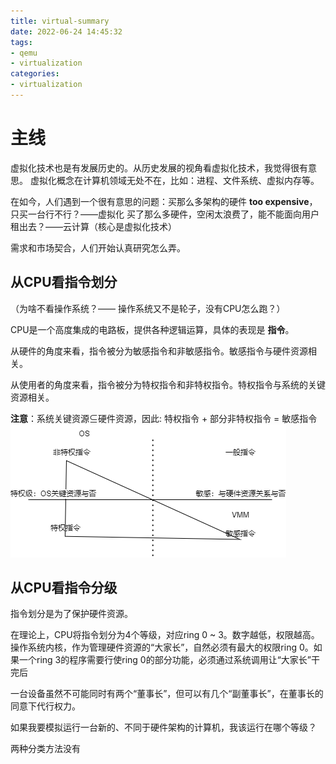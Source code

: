 ```yaml
---
title: virtual-summary
date: 2022-06-24 14:45:32
tags:
- qemu
- virtualization
categories:
- virtualization
---
```


# 主线
虚拟化技术也是有发展历史的。从历史发展的视角看虚拟化技术，我觉得很有意思。
虚拟化概念在计算机领域无处不在，比如：进程、文件系统、虚拟内存等。

在如今，人们遇到一个很有意思的问题：买那么多架构的硬件 __too expensive__，只买一台行不行？——虚拟化
                                 买了那么多硬件，空闲太浪费了，能不能面向用户租出去？——云计算（核心是虚拟化技术）

需求和市场契合，人们开始认真研究怎么弄。
## 从CPU看指令划分
（为啥不看操作系统？—— 操作系统又不是轮子，没有CPU怎么跑？）

CPU是一个高度集成的电路板，提供各种逻辑运算，具体的表现是 __指令__。

从硬件的角度来看，指令被分为敏感指令和非敏感指令。敏感指令与硬件资源相关。

从使用者的角度来看，指令被分为特权指令和非特权指令。特权指令与系统的关键资源相关。

__注意__：系统关键资源$\subseteq$硬件资源，因此: 特权指令 + 部分非特权指令 = 敏感指令
![](virtual-summary/vmm.png)

## 从CPU看指令分级
指令划分是为了保护硬件资源。

在理论上，CPU将指令划分为4个等级，对应ring 0 ~ 3。数字越低，权限越高。操作系统内核，作为管理硬件资源的“大家长”，自然必须有最大的权限ring 0。如果一个ring 3的程序需要行使ring 0的部分功能，必须通过系统调用让“大家长”干完后

一台设备虽然不可能同时有两个“董事长”，但可以有几个“副董事长”，在董事长的同意下代行权力。

如果我要模拟运行一台新的、不同于硬件架构的计算机，我该运行在哪个等级？


两种分类方法没有